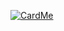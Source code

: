 [![CardMe](https://www.je0ngyun.kro.kr/cardme/api/v1/card?userId=je0ngyun&cardName=mycard1)](https://github.com/je0ngyun/cardmeBE)

